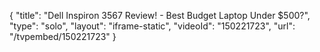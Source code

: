 {
    "title": "Dell Inspiron 3567 Review! - Best Budget Laptop Under $500?",
    "type": "solo",
    "layout": "iframe-static",
    "videoId": "150221723",
    "url": "\/tvpembed\/150221723"
}